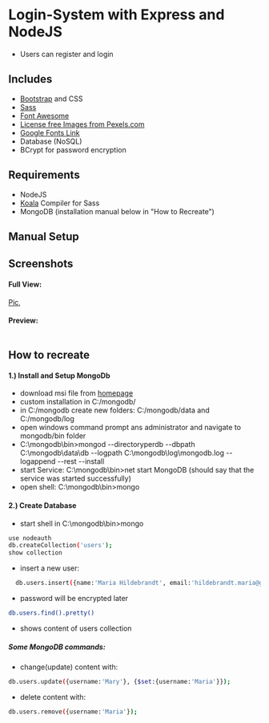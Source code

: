 # Login-System with Express and NodeJS
- Users can register and login

## Includes
- [Bootstrap](http://getbootstrap.com/) and CSS
- [Sass](http://sass-lang.com/)
- [Font Awesome](http://fontawesome.io/)
- [License free Images from Pexels.com](https://nodejs.org/en/) 
- [Google Fonts Link](https://fonts.google.com/)
- Database (NoSQL)
- BCrypt for password encryption

## Requirements
- NodeJS
- [Koala](http://koala-app.com/) Compiler for Sass
- MongoDB (installation manual below in "How to Recreate")

## Manual Setup

## Screenshots

#### Full View:
<p>
  <a href="">Pic</a>,
</p>

#### Preview:
<p align="left">
  <img src=""  width="">
</p>

## How to recreate
#### 1.) Install and Setup MongoDb
- download msi file from [homepage](https://www.mongodb.com/)
- custom installation in C:/mongodb/
- in C:/mongodb create new folders: C:/mongodb/data and C:/mongodb/log
- open windows command prompt ans administrator and navigate to mongodb/bin folder
- C:\mongodb\bin>mongod --directoryperdb --dbpath C:\mongodb\data\db --logpath C:\mongodb\log\mongodb.log --logappend --rest --install
- start Service: C:\mongodb\bin>net start MongoDB (should say that the service was started successfully)
- open shell: C:\mongodb\bin>mongo

#### 2.) Create Database
- start shell in C:\mongodb\bin>mongo
```bash
use nodeauth
db.createCollection('users');
show collection
```
- insert a new user:
```bash
  db.users.insert({name:'Maria Hildebrandt', email:'hildebrandt.maria@googlemail.com', username:'Mary', password:'1234'});
```
- password will be encrypted later
```bash
db.users.find().pretty()
```
- shows content of users collection
##### Some MongoDB commands:
- change(update) content with:
```bash
db.users.update({username:'Mary'}, {$set:{username:'Maria'}});
```
- delete content with:
```bash
db.users.remove({username:'Maria'});
```




